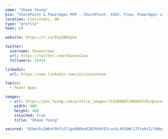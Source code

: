 ```yaml
---
name: "Shane Young"
bio: "SharePoint & PowerApps MVP - SharePoint, O365, Flow, PowerApps consulting? @PowerApps911 | Pure Snark? You found it."
location: Cincinnati, OH
type: "profile"
heat: 64

website: https://t.co/91p5BQ3pUe

twitter:
  username: ShanesCows
  url: https://twitter.com/ShanesCows
  followers: 15434

linkedin:
  url: https://www.linkedin.com/in/cincyshane

topics:
  - Power Apps

images:
  - url: https://pbs.twimg.com/profile_images/713100007398883329/qUzvsvQ3_400x400.jpg
    width: 400
    height: 400
    isCached: true
    title: "Shane Young"

secured: "XSbwtkx2W6xF8hfiGlIgoUB6kuKZdCMzHYE3ruckL4hIOWCJJTtw8+Z/fAWxgi15Vi4j+5NjFVcJWTV4jbZzbhkr1Y7Twegi6wpUvO7MF9gFj43zGnumzGpn9xf0PQ1CGHF0ll3F3mXyzCIdpimgC2G1IoZirzSfpR1c4+Q6LvzFsjhmaCBXd1qiRm9Jkd0RO+QTy5LFZH+ZPDKRXJ5EKHMY5isDaejb7DDbv4waM2aABU2wyRV8zkGzIDn4uu/CleYolKRxBkEZ9TY5Vu/kjCZXVGbBB4WcOmpYmjGporpuOT45FqzlCmoQ1+SEWmTUyBtpzOIVdME0oag9h6plsC6fK2xK4aaJcfvykeww8+jCj+4x+mUoJNay0GSZr2B0MRNOw3pfwcAvdbc1p07/aEB13WTIT5+9iHA8wmC4YJc=;vNQurkx+uoh+tn+LWaHYUA=="
---
```


